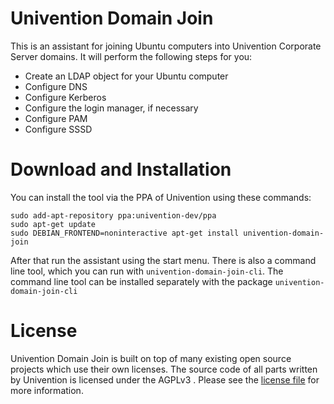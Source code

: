 # Univention Domain Join
This is an assistant for joining Ubuntu computers into Univention Corporate
Server domains. It will perform the following steps for you:

- Create an LDAP object for your Ubuntu computer
- Configure DNS
- Configure Kerberos
- Configure the login manager, if necessary
- Configure PAM
- Configure SSSD

# Download and Installation
You can install the tool via the PPA of Univention using these commands:

```shell
sudo add-apt-repository ppa:univention-dev/ppa
sudo apt-get update
sudo DEBIAN_FRONTEND=noninteractive apt-get install univention-domain-join
```

After that run the assistant using the start menu. There is also a command line
tool, which you can run with `univention-domain-join-cli`. The command line tool
can be installed separately with the package `univention-domain-join-cli`

# License
Univention Domain Join is built on top of many existing open source projects
which use their own licenses. The source code of all parts written by
Univention is licensed under the AGPLv3 . Please see the
[license file](./LICENSE) for more information.
